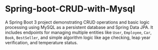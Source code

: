 # Spring-boot-CRUD-with-Mysql
A Spring Boot 3 project demonstrating CRUD operations and basic logic processing using MySQL as a persistent database and Spring Data JPA. It includes endpoints for managing multiple entities like `User`, `Employee`, `Car`, `Book`, `BestSeller`, and simple algorithm logic like age checking, leap year verification, and temperature status.
